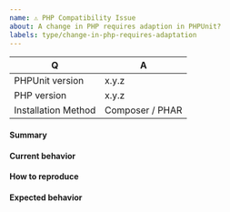 ```yaml
---
name: ⚠️ PHP Compatibility Issue
about: A change in PHP requires adaption in PHPUnit?
labels: type/change-in-php-requires-adaptation
---
```


<!--
- Please do not report a bug for a version of PHPUnit that has reached its End-of-Life. A list of currently supported versions of PHPUnit is available at https://phpunit.de/supported-versions.html.
- Please do not report an issue if you are using a version of PHP that is not supported by the version of PHPUnit you are using. A list that shows which version of PHP is supported by which version of PHPUnit is available at https://phpunit.de/supported-versions.html.
- Please do not report an issue if you are not using PHPUnit directly, but rather a third-party wrapper around it.
- Please do not report an issue if you are using a third-party extension such as alternative output printers.
- Please fill in this template according to your issue.
- Please keep the table shown below at the top of your issue.
- Please include the output of "composer info | sort" if you installed PHPUnit using Composer.
- Please post code as text (using proper markup). Do not post screenshots of code.
- Please remove this comment before submitting your issue.
-->

| Q                   | A
| --------------------| ---------------
| PHPUnit version     | x.y.z
| PHP version         | x.y.z
| Installation Method | Composer / PHAR

#### Summary

<!-- Provide a summary describing the problem you are experiencing. -->

#### Current behavior

<!-- What is the current behavior? -->

#### How to reproduce

<!-- Provide steps to reproduce the issue. -->

#### Expected behavior

<!-- What was the expected (correct) behavior? -->
